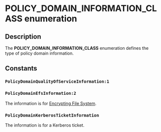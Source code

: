 # POLICY_DOMAIN_INFORMATION_CLASS enumeration

## Description

The **POLICY_DOMAIN_INFORMATION_CLASS** enumeration defines the type of policy domain information.

## Constants

### `PolicyDomainQualityOfServiceInformation:1`

### `PolicyDomainEfsInformation:2`

The information is for [Encrypting File System](https://learn.microsoft.com/windows/desktop/SecGloss/e-gly).

### `PolicyDomainKerberosTicketInformation`

The information is for a Kerberos ticket.